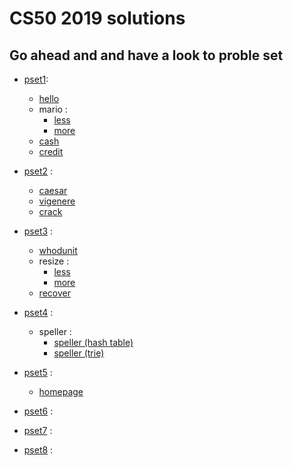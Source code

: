 # CS50 2019 solutions 

## Go ahead and and have a look to proble set

* [pset1](https://docs.cs50.net/2019/x/psets/1/index.html):
  * [hello](https://lab.cs50.io/cs50/labs/2019/x/hello/)
  * mario :
    * [less](https://lab.cs50.io/cs50/labs/2019/x/mario/less/)
    * [more](https://lab.cs50.io/cs50/labs/2019/x/mario/more/)
  * [cash](https://lab.cs50.io/cs50/labs/2019/x/cash)
  * [credit](https://lab.cs50.io/cs50/labs/2019/x/credit)
* [pset2](https://docs.cs50.net/2019/x/psets/2/index.html) :
  * [caesar](https://lab.cs50.io/cs50/labs/2019/x/caesar)
  * [vigenere](https://lab.cs50.io/cs50/labs/2019/x/vigenere)
  * [crack](https://lab.cs50.io/cs50/labs/2019/x/crack)

* [pset3](https://docs.cs50.net/2019/x/psets/3/index.html) :
  * [whodunit](https://lab.cs50.io/cs50/labs/2019/x/whodunit)
  * resize :
    * [less](https://docs.cs50.net/2019/x/psets/3/resize/less/resize.html)
    * [more](https://docs.cs50.net/2019/x/psets/3/resize/more/resize.html)
  * [recover](https://docs.cs50.net/2019/x/psets/3/recover/recover.html)
* [pset4](https://docs.cs50.net/2019/x/psets/4/index.html) :
  * speller :
    * [speller (hash table)](https://docs.cs50.net/2019/x/psets/4/speller/hashtable/speller.html)
    * [speller (trie)](https://docs.cs50.net/2019/x/psets/4/speller/trie/speller.html)
* [pset5](https://docs.cs50.net/2019/x/psets/5/index.html) :
  * [homepage](https://docs.cs50.net/2019/x/psets/5/homepage/homepage.html)
* [pset6](https://docs.cs50.net/2019/x/psets/6/index.html) :

* [pset7](https://docs.cs50.net/2019/x/psets/7/index.html) :

* [pset8](https://docs.cs50.net/2019/x/psets/8/index.html) :
